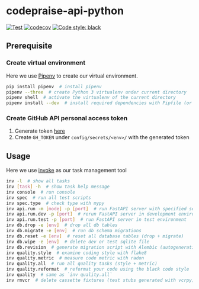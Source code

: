 # codepraise-api-python
[![Test](https://github.com/as10896/codepraise-api-python/actions/workflows/test.yml/badge.svg)](https://github.com/as10896/codepraise-api-python/actions/workflows/test.yml)
[![codecov](https://codecov.io/gh/as10896/codepraise-api-python/branch/main/graph/badge.svg?token=ZFX6A4M0XX)](https://codecov.io/gh/as10896/codepraise-api-python)
[![Code style: black](https://img.shields.io/badge/code%20style-black-000000.svg)](https://github.com/psf/black)


## Prerequisite
### Create virtual environment
Here we use [Pipenv](https://pipenv.pypa.io/en/latest/) to create our virtual environment.

```bash
pip install pipenv  # install pipenv
pipenv --three  # create Python 3 virtualenv under current directory
pipenv shell  # activate the virtualenv of the current directory
pipenv install --dev  # install required dependencies with Pipfile (or Pipfile.lock, if any)
```

### Create GitHub API personal access token
1. Generate token [here](https://github.com/settings/tokens)
2. Create `GH_TOKEN` under `config/secrets/<env>/` with the generated token


## Usage
Here we use [invoke](https://docs.pyinvoke.org/) as our task management tool

```bash
inv -l  # show all tasks
inv [task] -h  # show task help message
inv console  # run console
inv spec  # run all test scripts
inv spec.type  # check type with mypy
inv api.run -m [mode] -p [port]  # run FastAPI server with specified settings (add `-r` or `--reload` to use auto-reload)
inv api.run.dev -p [port]  # rerun FastAPI server in development environment
inv api.run.test -p [port]  # run FastAPI server in test environment
inv db.drop -e [env]  # drop all db tables
inv db.migrate -e [env]  # run db schema migrations
inv db.reset -e [env]  # reset all database tables (drop + migrate)
inv db.wipe -e [env]  # delete dev or test sqlite file
inv db.revision  # generate migration script with Alembic (autogeneration with the latest SQLAlchemy models)
inv quality.style  # examine coding style with flake8
inv quality.metric  # measure code metric with radon
inv quality.all  # run all quality tasks (style + metric)
inv quality.reformat  # reformat your code using the black code style
inv quality  # same as `inv quality.all`
inv rmvcr  # delete cassette fixtures (test stubs generated with vcrpy)
```
